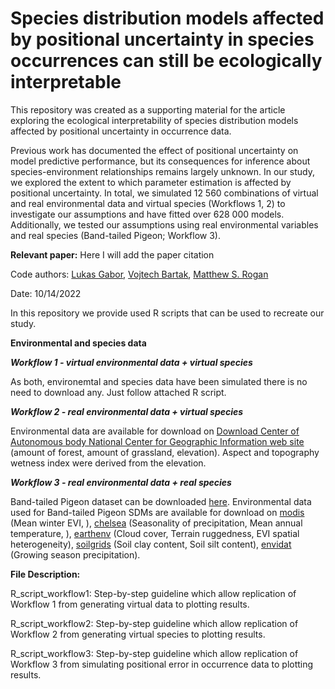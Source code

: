 # Species distribution models affected by positional uncertainty in species occurrences can still be ecologically interpretable

This repository was created as a supporting material for the article exploring the ecological interpretability of species distribution models affected by positional uncertainty in occurrence data. 

Previous work has documented the effect of positional uncertainty on model predictive performance, but its consequences for inference about species-environment relationships remains largely unknown.  In our study, we explored the extent to which parameter estimation is affected by positional uncertainty. In total, we simulated 12 560 combinations of virtual and real environmental data and virtual species (Workflows 1, 2) to investigate our assumptions and have fitted over 628 000 models. Additionally, we tested our assumptions using real environmental variables and real species (Band-tailed Pigeon; Workflow 3).

**Relevant paper:**
Here I will add the paper citation

Code authors: [Lukas Gabor](https://scholar.google.cz/citations?user=pLQXY5wAAAAJ&hl=cs),
              [Vojtech Bartak](https://scholar.google.cz/citations?user=p8WAo8oAAAAJ&hl=cs&oi=ao),
              [Matthew S. Rogan](https://scholar.google.cz/citations?user=OTgp4V8AAAAJ&hl=cs&oi=ao)
              

Date: 10/14/2022

In this repository we provide used R scripts that can be used to recreate our study.

**Environmental and species data**

***Workflow 1 - virtual environmental data + virtual species***

As both, environemtal and species data have been simulated there is no need to download any. Just follow attached R script. 

***Workflow 2 - real environmental data + virtual species***

Environmental data are available for download on [Download Center of Autonomous body National Center for Geographic Information web site](https://centrodedescargas.cnig.es/CentroDescargas/locale?request_locale=en#) (amount of forest, amount of grassland, elevation). Aspect and topography wetness index were derived from the elevation.

***Workflow 3 - real environmental data + real species***

Band-tailed Pigeon dataset can be downloaded [here](https://www.sciencebase.gov/catalog/item/5eb4485182ce25b5135abeea). Environmental data used for Band-tailed Pigeon SDMs are available for download on [modis](www.modis.gsfc.nasa.gov) (Mean winter EVI, ), [chelsea](www.chelsa-climate.org) (Seasonality of precipitation, Mean annual temperature, ), [earthenv](www.earthenv.org) (Cloud cover, Terrain ruggedness, EVI spatial heterogeneity), [soilgrids](www.soilgrids.org) (Soil clay content, Soil silt content), [envidat](www.envidat.ch) (Growing season precipitation).

**File Description:**

R_script_workflow1: Step-by-step guideline which allow replication of Workflow 1 from generating virtual data to plotting results. 

R_script_workflow2: Step-by-step guideline which allow replication of Workflow 2 from generating virtual species to plotting results. 

R_script_workflow3: Step-by-step guideline which allow replication of Workflow 3 from simulating positional error in occurrence data to plotting results.
